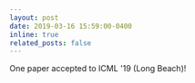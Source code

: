 ```yaml
---
layout: post
date: 2019-03-16 15:59:00-0400
inline: true
related_posts: false
---
```


One paper accepted to ICML '19 (Long Beach)!